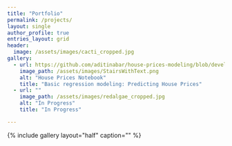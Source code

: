 ```yaml
---
title: "Portfolio"
permalink: /projects/
layout: single
author_profile: true
entries_layout: grid
header:
  image: /assets/images/cacti_cropped.jpg
gallery:
  - url: https://github.com/aditinabar/house-prices-modeling/blob/develop/Predicting%20House%20Prices.ipynb
    image_path: /assets/images/StairsWithText.png
    alt: "House Prices Notebook"
    title: "Basic regression modeling: Predicting House Prices"
  - url: ""
    image_path: /assets/images/redalgae_cropped.jpg
    alt: "In Progress"
    title: "In Progress"

---
```


{% include gallery layout="half" caption="" %}


<!--
- url: https://github.com/aditinabar/covid-19-data
  image_path: /assets/images/self.jpg
  alt: "House Prices Notebook"
  title: "Basic regression modeling: Predicting House Prices"
- url: https://github.com/aditinabar/house-prices-modeling/blob/develop/Predicting%20House%20Prices.ipynb
  image_path: /assets/images/graptopetalum_scaled.jpg
  alt: "House Prices Notebook"
  title: "Basic regression modeling: Predicting House Prices"
  -->

